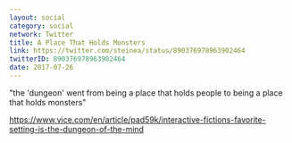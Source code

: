 ```yaml
---
layout: social
category: social
network: Twitter
title: A Place That Holds Monsters
link: https://twitter.com/steinea/status/890376978963902464
twitterID: 890376978963902464
date: 2017-07-26
---
```


"the 'dungeon' went from being a place that holds people to being a place that holds monsters"

<https://www.vice.com/en/article/pad59k/interactive-fictions-favorite-setting-is-the-dungeon-of-the-mind>
